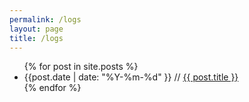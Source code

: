```yaml
---
permalink: /logs
layout: page
title: /logs
---
```



<!-- this is the magic line to make favicon work for posts because otherwise the modern web would be too simple & easy if we could just set favicon=path globally, right? -->
<link rel="shortcut icon" type="image/x-icon" href="{{ site.base_url }}{% link /assets/images/cli.ico %}?">


<ul>
  {% for post in site.posts %}
    <li>
      {{post.date | date: "%Y-%m-%d" }} // <a href=".{{ post.url }}">{{ post.title }}</a>
    </li>
  {% endfor %}
</ul>
